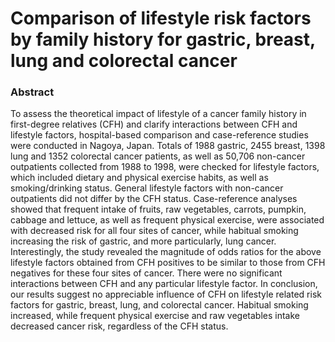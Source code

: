 # Comparison of lifestyle risk factors by family history for gastric, breast, lung and colorectal cancer

### Abstract

To assess the theoretical impact of lifestyle of a cancer family history in first-degree relatives (CFH) and clarify interactions between CFH and lifestyle factors, hospital-based comparison and case-reference studies were conducted in Nagoya, Japan. Totals of 1988 gastric, 2455 breast, 1398 lung and 1352 colorectal cancer patients, as well as 50,706 non-cancer outpatients collected from 1988 to 1998, were checked for lifestyle factors, which included dietary and physical exercise habits, as well as smoking/drinking status. General lifestyle factors with non-cancer outpatients did not differ by the CFH status. Case-reference analyses showed that frequent intake of fruits, raw vegetables, carrots, pumpkin, cabbage and lettuce, as well as frequent physical exercise, were associated with decreased risk for all four sites of cancer, while habitual smoking increasing the risk of gastric, and more particularly, lung cancer. Interestingly, the study revealed the magnitude of odds ratios for the above lifestyle factors obtained from CFH positives to be similar to those from CFH negatives for these four sites of cancer. There were no significant interactions between CFH and any particular lifestyle factor. In conclusion, our results suggest no appreciable influence of CFH on lifestyle related risk factors for gastric, breast, lung, and colorectal cancer. Habitual smoking increased, while frequent physical exercise and raw vegetables intake decreased cancer risk, regardless of the CFH status.